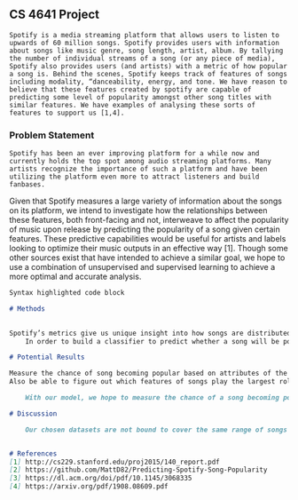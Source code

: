 ## CS 4641 Project

	Spotify is a media streaming platform that allows users to listen to upwards of 60 million songs. Spotify provides users with information about songs like music genre, song length, artist, album. By tallying the number of individual streams of a song (or any piece of media), Spotify also provides users (and artists) with a metric of how popular a song is. Behind the scenes, Spotify keeps track of features of songs including modality, “danceability, energy, and tone. We have reason to believe that these features created by spotify are capable of predicting some level of popularity amongst other song titles with similar features. We have examples of analysing these sorts of features to support us [1,4]. 


### Problem Statement

	Spotify has been an ever improving platform for a while now and currently holds the top spot among audio streaming platforms. Many artists recognize the importance of such a platform and have been utilizing the platform even more to attract listeners and build fanbases.
Given that Spotify measures a large variety of information about the songs on its platform, we intend to investigate how the relationships between these features, both front-facing and not, interweave to affect the popularity of music upon release by predicting the popularity of a song given certain features. These predictive capabilities would be useful for artists and labels looking to optimize their music outputs in an effective way [1]. Though some other sources exist that have intended to achieve a similar goal, we hope to use a combination of unsupervised and supervised learning to achieve a more optimal and accurate analysis.


```markdown
Syntax highlighted code block

# Methods
  

Spotify’s metrics give us unique insight into how songs are distributed with respect to traits like “danceability” and “acousticness” which are difficult to directly quantify [2]. Our first task will be to make sense of how these traits relate to each other and how they inform a song’s popularity and genre classification. We intend to plot the dataset using a variety of methods, from simple covariance metrics to see which attributes are related to each other to unsupervised clustering based on algorithms like DBSCAN to see what natural groups the songs fall into [3]. With this information we can hopefully get an idea of which features are more relevant to our task and how they relate to each other. 
	In order to build a classifier to predict whether a song will be popular or we will create a cutoff for the “popularity” dataset and divide the training examples into “popular” and “not popular” classes. We will then train multiple models to see whether we can create a reliable predictor. As a starting point we will train a basic dense neural network with Keras as well as a decision tree model. This should give us a good idea of how different types of algorithms respond to the data. We can pick the more promising approach and tune the hyperparameters to produce an optimized model for popularity prediction. 

# Potential Results

Measure the chance of song becoming popular based on attributes of the song such as danceability, energy, and tempo.
Also be able to figure out which features of songs play the largest role in determining a song’s fate. Whether it’ll be remembered as a bop or gather dust in the cloud. 

	With our model, we hope to measure the chance of a song becoming popular based on attributes of the song such as its danceability, energy, and tempo. By determining which attributes are the most important when determining the fate of a song as well as which songs have the perfect combination of said features, our model will determine whether a song will likely be remembered as a bop or gather dust in the cloud.

# Discussion

	Our chosen datasets are not bound to cover the same range of songs so it is highly likely that we will have to acquire additional data from the respective APIs to have a consistent set of songs that we can evaluate metrics on. Sanitizing the datasets will be important given the ratio of popular to unpopular songs is not equal. Expanding on the issue of popularity, the datasets will likely contain songs that do not equally have a balance of metrics (we expect more songs from the “pop” genre etc.) and in the process of scraping more songs, we need to balance our dataset. 


# References
[1] http://cs229.stanford.edu/proj2015/140_report.pdf 
[2] https://github.com/MattD82/Predicting-Spotify-Song-Popularity
[3] https://dl.acm.org/doi/pdf/10.1145/3068335 
[4] https://arxiv.org/pdf/1908.08609.pdf 


